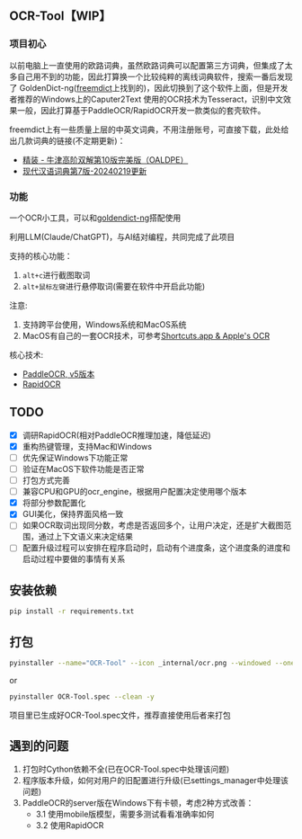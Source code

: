 ## OCR-Tool【WIP】

### 项目初心

以前电脑上一直使用的欧路词典，虽然欧路词典可以配置第三方词典，但集成了太多自己用不到的功能，因此打算换一个比较纯粹的离线词典软件，搜索一番后发现了
GoldenDict-ng([freemdict](https://forum.freemdict.com/)上找到的)，因此切换到了这个软件上面，但是开发者推荐的Windows上的Caputer2Text
使用的OCR技术为Tesseract，识别中文效果一般，因此打算基于PaddleOCR/RapidOCR开发一款类似的套壳软件。

freemdict上有一些质量上层的中英文词典，不用注册账号，可直接下载，此处给出几款词典的链接(不定期更新)：

+ [精装 - 牛津高阶双解第10版完美版（OALDPE）](https://forum.freemdict.com/t/topic/30466)
+ [现代汉语词典第7版-20240219更新](https://forum.freemdict.com/t/topic/12102)

### 功能

一个OCR小工具，可以和[goldendict-ng](https://github.com/xiaoyifang/goldendict-ng)搭配使用

利用LLM(Claude/ChatGPT)，与AI结对编程，共同完成了此项目

支持的核心功能：
1. `alt+c`进行截图取词
2. `alt+鼠标左键`进行悬停取词(需要在软件中开启此功能)

注意:
1. 支持跨平台使用，Windows系统和MacOS系统
2. MacOS有自己的一套OCR技术，可参考[Shortcuts.app & Apple's OCR](https://xiaoyifang.github.io/goldendict-ng/howto/ocr/#shortcutsapp-apples-ocr)

核心技术:
+ [PaddleOCR, v5版本](https://paddlepaddle.github.io/PaddleOCR/main/quick_start.html)
+ [RapidOCR](https://rapidai.github.io/RapidOCRDocs/main/)

## TODO
- [x] 调研RapidOCR(相对PaddleOCR推理加速，降低延迟)
- [x] 重构热键管理，支持Mac和Windows
- [ ] 优先保证Windows下功能正常
- [ ] 验证在MacOS下软件功能是否正常
- [ ] 打包方式完善
- [ ] 兼容CPU和GPU的ocr_engine，根据用户配置决定使用哪个版本
- [x] 将部分参数配置化
- [x] GUI美化，保持界面风格一致
- [ ] 如果OCR取词出现同分数，考虑是否返回多个，让用户决定，还是扩大截图范围，通过上下文语义来决定结果
- [ ] 配置升级过程可以安排在程序启动时，启动有个进度条，这个进度条的进度和启动过程中要做的事情有关系

## 安装依赖
```bash
pip install -r requirements.txt
```

## 打包
```bash
pyinstaller --name="OCR-Tool" --icon _internal/ocr.png --windowed --onefile --collect-all paddleocr main.py
```
or

```bash
pyinstaller OCR-Tool.spec --clean -y
```

项目里已生成好OCR-Tool.spec文件，推荐直接使用后者来打包

## 遇到的问题
1. 打包时Cython依赖不全(已在OCR-Tool.spec中处理该问题)
2. 程序版本升级，如何对用户的旧配置进行升级(已settings_manager中处理该问题)
3. PaddleOCR的server版在Windows下有卡顿，考虑2种方式改善：
    + 3.1 使用mobile版模型，需要多测试看看准确率如何
    + 3.2 使用RapidOCR 

